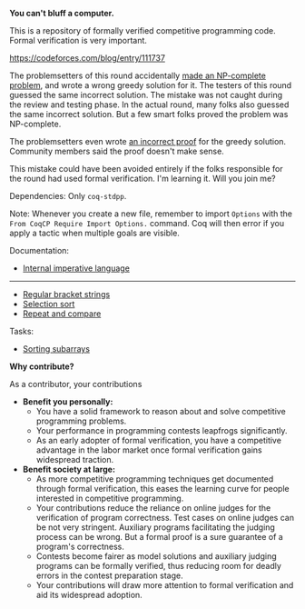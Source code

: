 **You can't bluff a computer.**

This is a repository of formally verified competitive programming code. Formal verification is very important.

https://codeforces.com/blog/entry/111737

The problemsetters of this round accidentally [made an NP-complete problem](https://web.archive.org/web/20230125221257/https://codeforces.com/contest/1780/problem/C), and wrote a wrong greedy solution for it. The testers of this round guessed the same incorrect solution. The mistake was not caught during the review and testing phase. In the actual round, many folks also guessed the same incorrect solution. But a few smart folks proved the problem was NP-complete.

The problemsetters even wrote [an incorrect proof](https://codeforces.com/blog/entry/111737?#comment-996084) for the greedy solution. Community members said the proof doesn't make sense.

This mistake could have been avoided entirely if the folks responsible for the round had used formal verification. I'm learning it. Will you join me?

Dependencies: Only `coq-stdpp`.

Note: Whenever you create a new file, remember to import `Options` with the `From CoqCP Require Import Options.` command. Coq will then error if you apply a tactic when multiple goals are visible.

Documentation:

- [Internal imperative language](docs/InternalImperativeLanguage.md)
<hr>

- [Regular bracket strings](docs/RegularBracketString.md)
- [Selection sort](docs/SelectionSort.md)
- [Repeat and compare](docs/RepeatCompare.md)

Tasks:

- [Sorting subarrays](docs/SortingSubarrays.md)

**Why contribute?**

As a contributor, your contributions
- **Benefit you personally:**
  + You have a solid framework to reason about and solve competitive programming problems.
  + Your performance in programming contests leapfrogs significantly.
  + As an early adopter of formal verification, you have a competitive advantage in the labor market once formal verification gains widespread traction.
- **Benefit society at large:**
  + As more competitive programming techniques get documented through formal verification, this eases the learning curve for people interested in competitive programming.
  + Your contributions reduce the reliance on online judges for the verification of program correctness. Test cases on online judges can be not very stringent. Auxiliary programs facilitating the judging process can be wrong. But a formal proof is a sure guarantee of a program's correctness.
  + Contests become fairer as model solutions and auxiliary judging programs can be formally verified, thus reducing room for deadly errors in the contest preparation stage.
  + Your contributions will draw more attention to formal verification and aid its widespread adoption.
